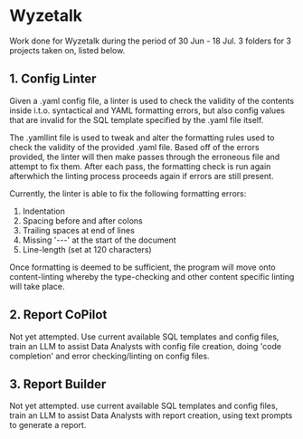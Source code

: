 # Wyzetalk

Work done for Wyzetalk during the period of 30 Jun - 18 Jul. 3 folders for 3 projects taken on, listed below.

## 1. Config Linter

Given a .yaml config file, a linter is used to check the validity of the contents inside i.t.o. syntactical and YAML formatting errors, but also config values that are invalid for the SQL template specified by the .yaml file itself.

The .yamllint file is used to tweak and alter the formatting rules used to check the validity of the provided .yaml file. Based off of the errors provided, the linter will then make passes through the erroneous file and attempt to fix them. After each pass, the formatting check is run again afterwhich the linting process proceeds again if errors are still present.

Currently, the linter is able to fix the following formatting errors: 
1. Indentation 
2. Spacing before and after colons 
3. Trailing spaces at end of lines 
4. Missing '---' at the start of the document 
5. Line-length (set at 120 characters)

Once formatting is deemed to be sufficient, the program will move onto content-linting whereby the type-checking and other content specific linting will take place.

## 2. Report CoPilot

Not yet attempted.
Use current available SQL templates and config files, train an LLM to assist Data Analysts with config file creation, doing 'code completion' and error checking/linting on config files.

## 3. Report Builder

Not yet attempted.
use current available SQL templates and config files, train an LLM to assist Data Analysts with report creation, using text prompts to generate a report.

